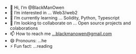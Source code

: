 - 👋 Hi, I’m @BlackManOwen
- 👀 I’m interested in ... Web3/web2
- 🌱 I’m currently learning ... Solidity, Python, Typescript
- 💞️ I’m looking to collaborate on ... Open source projects and colaborations
- 📫 How to reach me ...blackmanowen@gmail.com
- 😄 Pronouns: ...he
- ⚡ Fun fact: ...reading

<!---
BlackManOwen/BlackManOwen is a ✨ special ✨ repository because its `README.md` (this file) appears on your GitHub profile.
You can click the Preview link to take a look at your changes.
--->
